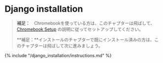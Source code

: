 # Django installation

> **補足：**　Chromebookを使っている方は、このチャプターは飛ばして、 [Chromebook Setup](../chromebook_setup/README.md) の説明に従ってセットアップしてください。
> 
> **補足：**インストールのチャプターで既にインストール済みの方は、このチャプターは飛ばして次に進みましょう。

{% include "/django_installation/instructions.md" %}